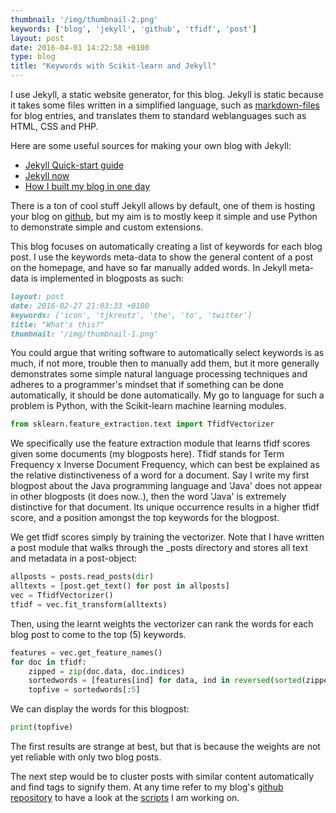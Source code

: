 ```yaml
---
thumbnail: '/img/thumbnail-2.png'
keywords: ['blog', 'jekyll', 'github', 'tfidf', 'post']
layout: post
date: 2016-04-01 14:22:58 +0100
type: blog
title: "Keywords with Scikit-learn and Jekyll"
---
```


I use Jekyll, a static website generator, for this blog. Jekyll is static because it takes some files written in a simplified language, such as [markdown-files](https://daringfireball.net/projects/markdown/) for blog entries, and translates them to standard weblanguages such as HTML, CSS and PHP. 

Here are some useful sources for making your own blog with Jekyll:

- [Jekyll Quick-start guide](https://jekyllrb.com/docs/quickstart/)
- [Jekyll now](https://github.com/barryclark/jekyll-now)
- [How I built my blog in one day](http://erjjones.github.io/blog/How-I-built-my-blog-in-one-day)

There is a ton of cool stuff Jekyll allows by default, one of them is hosting your blog on [github](https://help.github.com/articles/using-jekyll-as-a-static-site-generator-with-github-pages/), but my aim is to mostly keep it simple and use Python to demonstrate simple and custom extensions.

This blog focuses on automatically creating a list of keywords for each blog post. I use the keywords meta-data to show the general content of a post on the homepage, and have so far manually added words. In Jekyll meta-data is implemented in blogposts as such:

```markdown
layout: post
date: 2016-02-27 21:03:33 +0100
keywords: ['icon', 'tjkreutz', 'the', 'to', 'twitter']
title: "What's this?"
thumbnail: '/img/thumbnail-1.png'
```
You could argue that writing software to automatically select keywords is as much, if not more, trouble then to manually add them, but it more generally demonstrates some simple natural language processing techniques and adheres to a programmer's mindset that if something can be done automatically, it should be done automatically. My go to language for such a problem is Python, with the Scikit-learn machine learning modules.

```python
from sklearn.feature_extraction.text import TfidfVectorizer
```

We specifically use the feature extraction module that learns tfidf scores given some documents (my blogposts here). Tfidf stands for Term Frequency x Inverse Document Frequency, which can best be explained as the relative distinctiveness of a word for a document. Say I write my first blogpost about the Java programming language and 'Java' does not appear in other blogposts (it does now..), then the word 'Java' is extremely distinctive for that document. Its unique occurrence results in a higher tfidf score, and a position amongst the top keywords for the blogpost.

We get tfidf scores simply by training the vectorizer. Note that I have written a post module that walks through the _posts directory and stores all text and metadata in a post-object:

```python
allposts = posts.read_posts(dir)
alltexts = [post.get_text() for post in allposts]
vec = TfidfVectorizer()
tfidf = vec.fit_transform(alltexts)
```
Then, using the learnt weights the vectorizer can rank the words for each blog post to come to the top (5) keywords. 

```python
features = vec.get_feature_names()
for doc in tfidf:
    zipped = zip(doc.data, doc.indices)
    sortedwords = [features[ind] for data, ind in reversed(sorted(zipped))]
    topfive = sortedwords[:5]
```

We can display the words for this blogpost:

```python
print(topfive)
```

The first results are strange at best, but that is because the weights are not yet reliable with only two blog posts.

The next step would be to cluster posts with similar content automatically and find tags to signify them. At any time refer to my blog's [github repository](https://github.com/tjkreutz/tjkreutz.github.io) to have a look at the [scripts](https://github.com/tjkreutz/tjkreutz.github.io/tree/master/scripts) I am working on.
